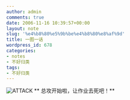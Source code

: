 ```yaml
---
author: admin
comments: true
date: 2006-11-16 10:39:57+00:00
layout: note
slug: '%e4%b8%80%e5%9b%be%e4%b8%80%e8%af%9d'
title: 一图一话
wordpress_id: 678
categories:
- notes
- 不好归类
tags:
- 不好归类
---
```


![ATTACK](http://static.flickr.com/121/298667496_cf1cc13eff_m.jpg)
**
总攻开始啦，让作业去死吧！**

